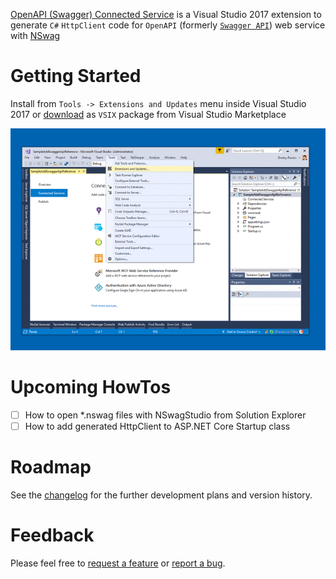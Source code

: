 [OpenAPI (Swagger) Connected Service](https://marketplace.visualstudio.com/items?itemName=dmitry-pavlov.OpenAPIConnectedService) is a Visual Studio 2017 extension to generate `C#` `HttpClient` code for `OpenAPI` (formerly [`Swagger API`](https://swagger.io/docs/specification/about/)) web service with [NSwag](https://github.com/RSuter/NSwag)

# Getting Started

Install from `Tools -> Extensions and Updates` menu inside Visual Studio 2017 or [download](https://marketplace.visualstudio.com/items?itemName=dmitry-pavlov.OpenAPIConnectedService)  as `VSIX` package from Visual Studio Marketplace

![Adding OpenAPI (Swagger) Connected Service from Visual Studio Marketplace](docs/img/OpenAPI-Swagger-Connected-Service.gif)

# Upcoming HowTos
- [ ] How to open *.nswag files with NSwagStudio from Solution Explorer
- [ ] How to add generated HttpClient to ASP.NET Core Startup class

# Roadmap
See the [changelog](docs/CHANGELOG.MD) for the further development plans and version history.

# Feedback
Please feel free to [request a feature](https://github.com/dmitry-pavlov/openapi-connected-service/issues/new?title=FEATURE) or [report a bug](https://github.com/dmitry-pavlov/openapi-connected-service/issues/new?title=BUG).


